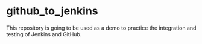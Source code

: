 # github_to_jenkins
This repository is going to be used as a demo to practice the integration and testing of Jenkins and GitHub.
